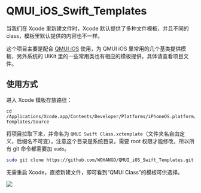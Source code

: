 # QMUI_iOS_Swift_Templates
当我们在 Xcode 里新建文件时，Xcode 默认提供了多种文件模板，并且不同的 class，模板里默认提供的内容也不一样。

这个项目主要是配合 [QMUI iOS](https://github.com/QMUI/QMUI_iOS) 使用，为 QMUI iOS 里常用的几个基类提供模板，另外系统的 UIKit 里的一些常用类也有相应的模板提供，具体请查看项目文件。

## 使用方式
进入 Xcode 模板存放路径：
```
cd /Applications/Xcode.app/Contents/Developer/Platforms/iPhoneOS.platform/Developer/Library/Xcode/Templates/File\ Templates/Source
```

将项目拉取下来，并命名为 `QMUI Swift Class.xctemplate`（文件夹名自由定义，后缀名不可变），注意这个目录是系统目录，需要 root 权限才能修改，所以所有 git 命令都需要加 `sudo`。
```bash
sudo git clone https://github.com/WOHANGO/QMUI_iOS_Swift_Templates.git QMUI\ Swift\ Class.xctemplate
```

无需重启 Xcode，直接新建文件，即可看到“QMUI Class”的模板可供选择。

![](https://user-images.githubusercontent.com/20496270/105622653-2cfa6700-5e4e-11eb-8ab1-b96158c076e6.png)
